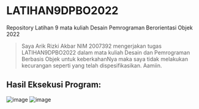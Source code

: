 # LATIHAN9DPBO2022

Repository Latihan 9 mata kuliah Desain Pemrograman Berorientasi Objek 2022

> Saya Arik Rizki Akbar NIM 2007392 mengerjakan tugas LATIHAN9DPBO2022
> dalam mata kuliah Desain dan Pemrograman Berbasis Objek
> untuk keberkahanNya maka saya tidak melakukan kecurangan seperti yang telah dispesifikasikan. Aamiin.

## Hasil Eksekusi Program:
![image](https://user-images.githubusercontent.com/99251032/163165567-22673a59-c451-4768-87a7-fd8f2e6b2d90.png)
![image](https://user-images.githubusercontent.com/99251032/163165653-6b7e1e95-4599-49d0-ae85-f286e9b0c275.png)
